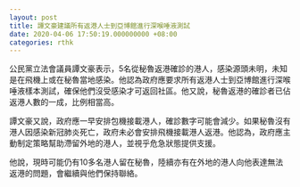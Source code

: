 ```yaml
---
layout: post
title: 譚文豪建議所有返港人士到亞博館進行深喉唾液測試
date: 2020-04-06 17:50:19.000000000 +08:00
categories: rthk
---
```


公民黨立法會議員譚文豪表示，5名從秘魯返港確診的港人，感染源頭未明，未知是在飛機上或在秘魯當地感染。他認為政府應要求所有返港人士到亞博館進行深喉唾液樣本測試，確保他們沒受感染才可返回社區。他又說，秘魯返港的確診者已佔返港人數的一成，比例相當高。

譚文豪又說，政府應一早安排包機接載港人，確診數字可能會減少。如果秘魯沒有港人因感染新冠肺炎死亡，政府未必會安排飛機接載港人返港。他認為，政府應主動制定策略幫助滯留外地的港人，並視乎危急狀態提供支援。

他說，現時可能仍有10多名港人留在秘魯，陸續亦有在外地的港人向他表達無法返港的問題，會繼續與他們保持聯絡。

